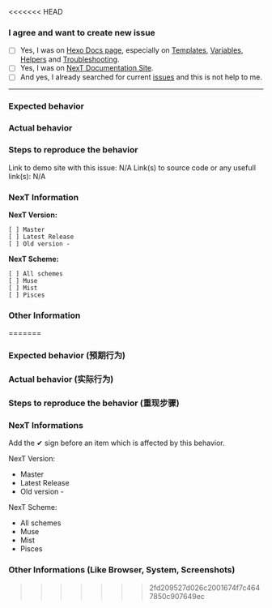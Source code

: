 <<<<<<< HEAD
<!-- ATTENTION!
IF YOU DON'T FILL OUT THE FOLLOWING INFORMATION WE MIGHT CLOSE YOUR ISSUE WITHOUT INVESTIGATING.
如果你不填充下面的内容，我们可能会直接关闭你的 issue。

If you want to fast resolve your issue, WRITE IT IN ENGLISH, please. Not all contributors/collaborators know Chinese language and Google translate can't always give true translates on issues. Thanks!
You may delete this recomendations and use template which is placed below. 
-->

### I agree and want to create new issue <!-- (我确认我已经查看了) -->

<!-- Check all with "x" (使用 "x" 选择) -->
- [ ] Yes, I was on [Hexo Docs page](https://hexo.io/docs/), especially on [Templates](https://hexo.io/docs/templates.html), [Variables](https://hexo.io/docs/variables.html), [Helpers](https://hexo.io/docs/helpers.html) and [Troubleshooting](https://hexo.io/docs/troubleshooting.html).
- [ ] Yes, I was on [NexT Documentation Site](http://theme-next.iissnan.com/).
- [ ] And yes, I already searched for current [issues](https://github.com/iissnan/hexo-theme-next/issues?utf8=%E2%9C%93&q=is%3Aissue) and this is not help to me.

***

### Expected behavior <!-- (预期行为) -->


### Actual behavior <!-- (实际行为) -->


### Steps to reproduce the behavior <!-- (重现步骤) -->
Link to demo site with this issue: N/A
Link(s) to source code or any usefull link(s): N/A

### NexT Information

**NexT Version:**
<!-- Check one with "x" (使用 "x" 选择) -->
```
[ ] Master
[ ] Latest Release
[ ] Old version - 
```

**NexT Scheme:**
<!-- Check one with "x" (使用 "x" 选择) -->
```
[ ] All schemes
[ ] Muse
[ ] Mist
[ ] Pisces
```

### Other Information <!-- (Like Browser, System, Screenshots) -->
=======

### Expected behavior (预期行为)


### Actual behavior (实际行为)


### Steps to reproduce the behavior (重现步骤)


### NexT Informations

Add the  ✔  sign before an item which is affected by this behavior.

NexT Version:

  -  Master
  -  Latest Release
  -  Old version - 

NexT Scheme:
  -  All schemes
  -  Muse
  -  Mist
  -  Pisces

### Other Informations (Like Browser, System, Screenshots)


>>>>>>> 2fd209527d026c2001674f7c4647850c907649ec
